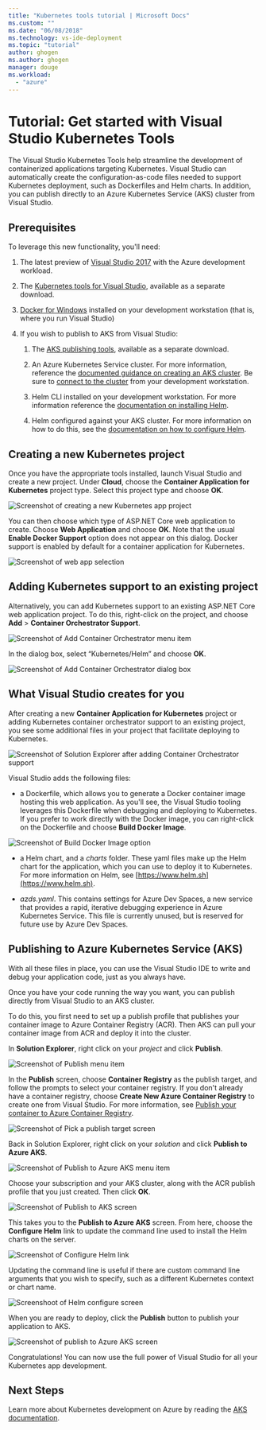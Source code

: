 ```yaml
---
title: "Kubernetes tools tutorial | Microsoft Docs"
ms.custom: ""
ms.date: "06/08/2018"
ms.technology: vs-ide-deployment
ms.topic: "tutorial"
author: ghogen
ms.author: ghogen
manager: douge
ms.workload: 
  - "azure"
---
```

# Tutorial: Get started with Visual Studio Kubernetes Tools

The Visual Studio Kubernetes Tools help streamline the development of
containerized applications targeting Kubernetes. Visual Studio can automatically
create the configuration-as-code files needed to support Kubernetes deployment,
such as Dockerfiles and Helm charts. In addition, you can publish directly to an
Azure Kubernetes Service (AKS) cluster from Visual Studio.

## Prerequisites

To leverage this new functionality, you'll need:

1.  The latest preview of [Visual Studio 2017](https://www.visualstudio.com/vs/preview) with the Azure development workload.

1.  The [Kubernetes tools for Visual Studio](), available as a separate download.

1.  [Docker for Windows]() installed on your development workstation (that is, where you
    run Visual Studio)

1.  If you wish to publish to AKS from Visual Studio:

    1.  The [AKS publishing tools](https://aka.ms/get-vsk8spublish), available as a separate download.

    1.  An Azure Kubernetes Service cluster. For more information, reference the
        [documented guidance on creating an AKS cluster](/azure/aks/kubernetes-walkthrough-portal#create-aks-cluster). Be sure to [connect to the cluster](/azure/aks/kubernetes-walkthrough#connect-to-the-cluster) from your development workstation.

    1.  Helm CLI installed on your development workstation. For more information
        reference the [documentation on installing Helm](https://github.com/kubernetes/helm/blob/master/docs/install.md).

    1.  Helm configured against your AKS cluster. For more information on how to
        do this, see the [documentation on how to configure Helm](/azure/aks/kubernetes-helm#configure-helm).

## Creating a new Kubernetes project

Once you have the appropriate tools installed, launch Visual Studio and create a
new project. Under **Cloud**, choose the **Container Application for Kubernetes** project type. Select this project type and choose **OK**.

![Screenshot of creating a new Kubernetes app project](media/k8s-tools-new-k8s-app.png)

You can then choose which type of ASP.NET Core web application to create. Choose
**Web Application** and choose **OK**. Note that the usual **Enable Docker Support** option
does not appear on this dialog. Docker support is enabled by default for a
container application for Kubernetes.

![Screenshot of web app selection](media/k8s-tools-web-app-selection-screen.png)

## Adding Kubernetes support to an existing project

Alternatively, you can add Kubernetes support to an existing ASP.NET Core web
application project. To do this, right-click on the project, and choose **Add** > **Container Orchestrator Support**.

![Screenshot of Add Container Orchestrator menu item](media/k8s-tools-add-container-orchestrator.png)

In the dialog box, select “Kubernetes/Helm” and choose **OK**.

![Screenshot of Add Container Orchestrator dialog box](media/k8s-tools-add-container-orchestrator-dialog-box.PNG)

## What Visual Studio creates for you

After creating a new **Container Application for Kubernetes** project or adding
Kubernetes container orchestrator support to an existing project, you see
some additional files in your project that facilitate deploying to Kubernetes.

![Screenshot of Solution Explorer after adding Container Orchestrator support](media/k8s-tools-solution-explorer.png)

Visual Studio adds the following files:

- a Dockerfile, which allows you to generate a Docker container
image hosting this web application. As you'll see, the Visual Studio tooling
leverages this Dockerfile when debugging and deploying to Kubernetes. If you
prefer to work directly with the Docker image, you can right-click on the
Dockerfile and choose **Build Docker Image**.

![Screenshot of Build Docker Image option](media/k8s-tools-build-docker-image.png)

- a Helm chart, and a *charts* folder. These yaml
files make up the Helm chart for the application, which you can use to deploy it
to Kubernetes. For more information on Helm, see [https://www.helm.sh](https://www.helm.sh).

- *azds.yaml*. This contains settings for
Azure Dev Spaces, a new service that provides a rapid, iterative debugging
experience in Azure Kubernetes Service. This file is currently unused, but is reserved for future use by Azure Dev Spaces.

## Publishing to Azure Kubernetes Service (AKS)

With all these files in place, you can use the Visual Studio IDE to write and
debug your application code, just as you always have.

Once you have your code running the way you want, you can publish directly from
Visual Studio to an AKS cluster.

To do this, you first need to set up a publish profile that publishes your
container image to Azure Container Registry (ACR). Then AKS can pull
your container image from ACR and deploy it into the cluster.

In **Solution Explorer**, right click on your *project* and click **Publish**.

![Screenshot of Publish menu item](media/k8s-tools-publish-project.png)

In the **Publish** screen, choose **Container Registry** as the publish target, and
follow the prompts to select your container registry. If you don't already have
a container registry, choose **Create New Azure Container Registry** to create
one from Visual Studio. For more information, see [Publish your container to Azure Container Registry](#publish-your-container-to-azure-container-registry).

![Screenshot of Pick a publish target screen](media/k8s-tools-publish-to-acr.png)

Back in Solution Explorer, right click on your *solution* and click **Publish to Azure AKS**.

![Screenshot of Publish to Azure AKS menu item](media/k8s-tools-publish-solution.png)

Choose your subscription and your AKS cluster, along with the ACR publish
profile that you just created. Then click **OK**.

![Screenshot of Publish to AKS screen](media/k8s-tools-publish-to-aks.png)

This takes you to the **Publish to Azure AKS** screen. From here,
choose the **Configure Helm** link to update the command line used to install the
Helm charts on the server.

![Screenshot of Configure Helm link](media/k8s-tools-configure-helm.png)

Updating the command line is useful if there are custom command line arguments that you wish to
specify, such as a different Kubernetes context or chart name.

![Screenshoot of Helm configure screen](media/k8s-tools-helm-configure-screen.png)

When you are ready to deploy, click the **Publish** button to publish your
application to AKS.

![Screenshot of publish to Azure AKS screen](media/k8s-tools-publish-screen.png)

Congratulations! You can now use the full power of Visual Studio for all your Kubernetes app development.

## Next Steps

Learn more about Kubernetes development on Azure by reading the [AKS documentation](/azure/aks).